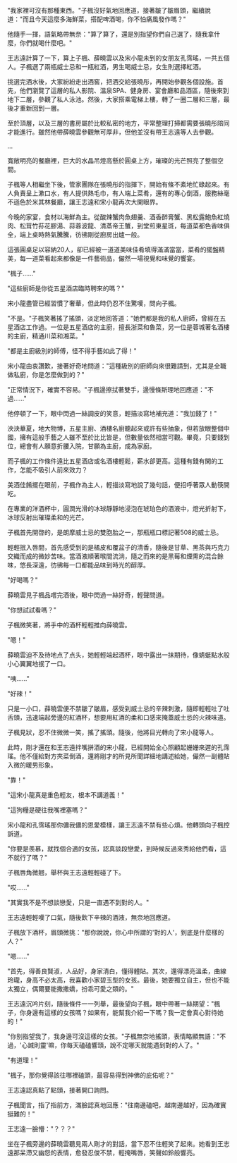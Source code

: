 "我家裡可沒有那種東西。"子楓沒好氣地回應道，接著皺了皺眉頭，繼續說道："而且今天這麼多海鮮菜，搭配啤酒喝，你不怕痛風發作嗎？"

他隨手一揮，語氣略帶無奈："算了算了，還是別指望你們自己選了，隨我拿什麼，你們就喝什麼吧。"

王志遠計算了一下，算上子楓、薛曉雲以及宋小龍未到的女朋友孔霈瑤，一共五個人。子楓選了兩瓶威士忌和一瓶紅酒，男生喝威士忌，女生則選擇紅酒。

挑選完酒水後，大家紛紛走出酒窖，把酒交給張曉彤，再開始參觀各個設施。首先，他們瀏覽了這層的私人影院、溫泉SPA、健身房、宴會廳和品酒區，隨後來到地下二層，參觀了私人泳池。然後，大家搭乘電梯上樓，轉了一圈二層和三層，最後才重新回到一層。

至於頂層，以及三層的書房屬於比較私密的地方，平常整理打掃都需要張曉彤陪同才能進行。雖然他帶薛曉雲參觀無可厚非，但他並沒有帶王志遠等人去參觀。

...

寬敞明亮的餐廳裡，巨大的水晶吊燈高懸於圓桌上方，璀璨的光芒照亮了整個空間。

子楓等人相繼坐下後，管家團隊在張曉彤的指揮下，開始有條不紊地忙碌起來。有人負責呈上漱口水，有人提供熱毛巾，有人端上菜肴，還有的專心倒酒，服務絲毫不遜色於米其林餐廳，讓王志遠和宋小龍再次大開眼界。

今晚的家宴，食材以海鮮為主。從酸辣蟹肉魚翅羹、酒香醉膏蟹、黑松露鮑魚紅燒肉、松茸竹荪花膠湯、蒜蓉波龍、清蒸帝王蟹，到堂煎東星斑，每道菜都色香味俱全，端上桌時熱氣騰騰，彷彿剛從廚房出爐一般。

這張圓桌足以容納20人，卻已經被一道道美味佳肴填得滿滿當當，菜肴的擺盤精美，每一道菜看起來都像是一件藝術品，儼然一場視覺和味覺的饗宴。

"楓子……"

"這些廚師是你從五星酒店臨時聘來的嗎？"

宋小龍盡管已經習慣了奢華，但此時仍忍不住驚嘆，問向子楓。

"不是。"子楓笑著搖了搖頭，淡定地回答道："她們都是我的私人廚師，曾經在五星酒店工作過。一位是五星酒店的主廚，擅長浙菜和魯菜，另一位是蓉城著名酒樓的主廚，精通川菜和湘菜。"

"都是主廚級別的師傅，怪不得手藝如此了得！"

宋小龍由衷讚歎，接著好奇地問道："這種級別的廚師向來很難請到，尤其是全職做私廚，你是怎麼做到的？"

"正常情況下，確實不容易。"子楓邊擦拭著雙手，邊慢條斯理地回應道："不過……"

他停頓了一下，眼中閃過一絲調皮的笑意，輕描淡寫地補充道："我加錢了！"

泱泱華夏，地大物博，五星主廚、酒樓名廚聽起來或許有些抽象，但若放眼整個中國，擁有這般手藝之人雖不至於比比皆是，但數量依然相當可觀。畢竟，只要錢到位，總會有人願意折腰入院，甘願為主廚，成為家廚。

而子楓的工作條件遠比五星酒店或名酒樓輕鬆，薪水卻更高。這種有錢有閑的工作，怎能不吸引人前來效力？

美酒佳餚擺在眼前，子楓作為主人，輕描淡寫地說了幾句話，便招呼著眾人動筷開吃。

在專業的洋酒杯中，圓潤光滑的冰球靜靜地浸泡在琥珀色的酒液中，燈光折射下，冰球反射出璀璨柔和的光芒。

子楓首先開啓的，是朗摩威士忌的雙胞胎之一，那瓶瓶口標記著508的威士忌。

輕輕抿入唇間，首先感受到的是橘皮和覆盆子的清香，隨後是甘草、黑茶與巧克力交織而成的微妙苦味。當酒液順著喉間流淌，隨之而來的是黑莓和煙熏的混合餘味，悠長深遠，彷彿每一口都能品味到時光的醇厚。

"好喝嗎？"

薛曉雲見子楓品嚐完酒後，眼中閃過一絲好奇，輕聲問道。

"你想試試看嗎？"

子楓微笑著，將手中的酒杯輕輕推向薛曉雲。

"嗯！"

薛曉雲迫不及待地点了点头，她輕輕端起酒杯，眼中露出一抹期待，像蜻蜓點水般小心翼翼地抿了一口。

"咦……"

"好辣！"

只是一小口，薛曉雲便不禁皺了皺眉，感受到威士忌的辛辣刺激，隨即輕輕吐了吐舌頭，迅速端起旁邊的紅酒杯，想要用紅酒的柔和口感來掩蓋威士忌的火辣味道。

子楓見狀，忍不住微微一笑，搖了搖頭。隨後，他將目光轉向了宋小龍等人。

此時，剛才還在和王志遠拌嘴拼酒的宋小龍，已經開始全心照顧起姗姗來遲的孔霈瑤。他不僅給對方夾菜倒酒，還將剛才的所見所聞詳細地講述給她，儼然一副體貼入微的暖男形象。

"靠！"

"這宋小龍真是重色輕友，根本不講道義！"

"這狗糧是硬往我嘴裡塞嗎？"

宋小龍和孔霈瑤那你儂我儂的恩愛模樣，讓王志遠不禁有些心煩。他轉頭向子楓控訴道。

"你要是羨慕，就找個合適的女孩，認真談段戀愛，到時候反過來秀給他們看，這不就行了嗎？"

子楓唇角微翹，舉杯與王志遠輕輕碰了下。

"哎……"

"其實我不是不想談戀愛，只是一直遇不到對的人。"

王志遠輕輕嘆了口氣，隨後飲下辛辣的酒液，無奈地回應道。

子楓放下酒杯，眉頭微挑："那你說說，你心中所謂的'對的人'，到底是什麼樣的人？"

"嗯……"

"首先，得善良賢淑，人品好，身家清白，懂得體貼。其次，還得漂亮溫柔，曲線玲瓏，身高不必太高，我喜歡小家碧玉型的女孩。最後，她要獨立自主，但也不能太獨立，偶爾要能撒撒嬌，扮乖可愛之類的。"

王志遠沉吟片刻，隨後條件一一列舉，最後望向子楓，眼中帶著一絲期望："楓子，你身邊有這樣的女孩嗎？如果有，能幫我介紹一下嗎？我一定會真心對待她的！"

"你别指望我了，我身邊可沒這樣的女孩。"子楓無奈地搖頭，表情略顯無語："不過，'心誠則靈'嘛，你每天磕磕響頭，說不定哪天就能遇到對的人了。"

"有道理！"

"楓子，那你覺得該往哪裡磕頭，最容易得到神佛的庇佑呢？"

王志遠認真點了點頭，接著開口詢問。

子楓聞言，指了指前方，滿臉認真地回應："往南邊磕吧，越南邊越好，因為確實挺難的！"

王志遠一臉懵："？？？"

坐在子楓旁邊的薛曉雲聽見兩人剛才的對話，當下忍不住輕笑了起來。她看到王志遠那呆滯又幽怨的表情，愈發忍俊不禁，輕掩嘴唇，笑聲如鈴般響亮。

